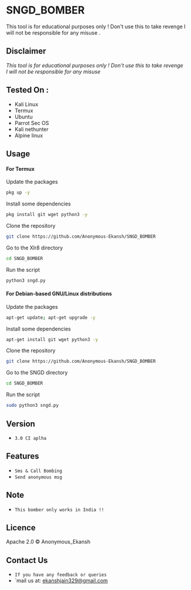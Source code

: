 # SNGD_BOMBER
This tool is for educational purposes only ! Don't use this to take revenge I will not be responsible for any misuse .

## Disclaimer
*This tool is for educational purposes only !*
_Don't use this to take revenge_<br />
*I will not be responsible for any misuse*


## Tested On :
<ul>
  <li>Kali Linux</li>
  <li>Termux</li>
  <li>Ubuntu</li>
  <li>Parrot Sec OS</li>
  <li>Kali nethunter</li>
  <li>Alpine linux</li>
  
</ul>

## Usage



#### For Termux

Update the packages
```bash
pkg up -y
```
Install some dependencies
```bash
pkg install git wget python3 -y
```
Clone the repository
```bash
git clone https://github.com/Anonymous-Ekansh/SNGD_BOMBER
```
Go to the Xlr8 directory
```bash
cd SNGD_BOMBER
```
Run the script
```bash
python3 sngd.py
```



#### For Debian-based GNU/Linux distributions

Update the packages
```bash
apt-get update; apt-get upgrade -y
```
Install some dependencies
```bash
apt-get install git wget python3 -y
```
Clone the repository
```bash
git clone https://github.com/Anonymous-Ekansh/SNGD_BOMBER
```
Go to the SNGD directory
```bash
cd SNGD_BOMBER
```
Run the script
```bash
sudo python3 sngd.py
```



## Version
* `3.0 CI aplha`

## Features
* `Sms & Call Bombing`
* `Send anonymous msg`

## Note
* `This bomber only works in India !!`

## Licence
Apache 2.0 © Anonymous_Ekansh

## Contact Us
* `If you have any feedback or queries`
* `mail us at: ekanshjain329@gmail.com


